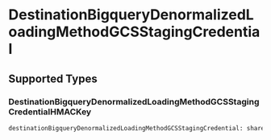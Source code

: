 # DestinationBigqueryDenormalizedLoadingMethodGCSStagingCredential


## Supported Types

### DestinationBigqueryDenormalizedLoadingMethodGCSStagingCredentialHMACKey

```python
destinationBigqueryDenormalizedLoadingMethodGCSStagingCredential: shared.DestinationBigqueryDenormalizedLoadingMethodGCSStagingCredentialHMACKey = /* values here */
```

